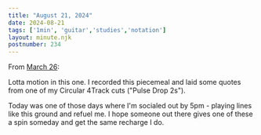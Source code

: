 ```yaml
---
title: "August 21, 2024"
date: 2024-08-21
tags: ['1min', 'guitar','studies','notation']
layout: minute.njk
postnumber: 234
---	
```


From [March 26](https://www.listenfaster.com/main/86/):

Lotta motion in this one. I recorded this piecemeal and laid some quotes from one of my Circular 4Track cuts ("Pulse Drop 2s").

Today was one of those days where I'm socialed out by 5pm - playing lines like this ground and refuel me. I hope someone out there gives one of these a spin someday and get the same recharge I do.
